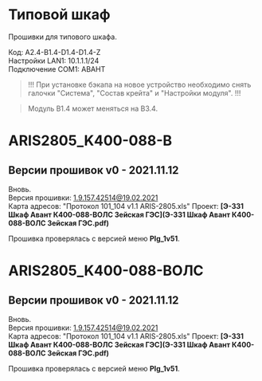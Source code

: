 Типовой шкаф
============

Прошивки для типового шкафа.

Код: A2.4-B1.4-D1.4-D1.4-Z  
Настройки LAN1: 10.1.1.1/24  
Подключение COM1: АВАНТ

> !!! При установке бэкапа на новое устройство необходимо снять галочки "Система", "Состав крейта" и "Настройки модуля". !!!

> Модуль B1.4 может меняться на B3.4.


# ARIS2805_K400-088-В

## Версии прошивок v0 - 2021.11.12

Вновь.  
Версия прошивки: 1.9.157.42514@19.02.2021  
Карта адресов: "Протокол 101_104 v1.1 ARIS-2805.xls"
Проект: **[Э-331 Шкаф Авант К400-088-ВОЛС Зейская ГЭС](Э-331 Шкаф Авант К400-088-ВОЛС Зейская ГЭС.pdf)**

Прошивка проверялась с версией меню **PIg_1v51**.


# ARIS2805_K400-088-ВОЛС

## Версии прошивок v0 - 2021.11.12

Вновь.  
Версия прошивки: 1.9.157.42514@19.02.2021  
Карта адресов: "Протокол 101_104 v1.1 ARIS-2805.xls"
Проект: **[Э-331 Шкаф Авант К400-088-ВОЛС Зейская ГЭС](Э-331 Шкаф Авант К400-088-ВОЛС Зейская ГЭС.pdf)**

Прошивка проверялась с версией меню **PIg_1v51**.



